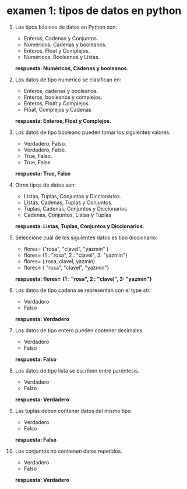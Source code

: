 # examen 1: tipos de datos en python

1. Los tipos básicos de datos en Python son:
    - Enteros, Cadenas y Conjuntos.
    - Numéricos, Cadenas y booleanos.
    - Enteros, Float y Complejos.
    - Numéricos, Booleanos y Listas.
    
    **respuesta: Numéricos, Cadenas y booleanos.**
2. Los datos de tipo numérico se clasifican en:
    - Enteros, cadenas y booleanos.
    - Enteros, booleanos y complejos.
    - Enteros, Float y Complejos.
    - Float, Complejos y Cadenas

    **respuesta: Enteros, Float y Complejos.**
3. Los datos de tipo booleano pueden tomar los siguientes valores:
    - Verdadero, Falso.
    - Verdadero, False.
    - True, Falso.
    - True, False

    **respuesta: True, False**
4. Otros tipos de datos son:
    - Listas, Tuplas, Conjuntos y Diccionarios.
    - Listas, Cadenas, Tuplas y Conjuntos.
    - Tuplas, Cadenas, Conjuntos y Diccionarios
    - Cadenas, Conjuntos, Listas y Tuplas

    **respuesta: Listas, Tuplas, Conjuntos y Diccionarios.**
5. Seleccione cual de los siguientes datos es tipo diccionario:
    - flores= ("rosa", "clavel", "yazmin" )
    - flores= {1 : "rosa", 2 : "clavel", 3: "yazmin"}
    - flores= ( rosa, clavel, yazmin)
    - flores= { "rosa", "clavel", "yazmin"}

    **respuesta: flores= {1 : "rosa", 2 : "clavel", 3: "yazmin"}**
6. Los datos de tipo cadena se representan con el type str.
    - Verdadero
    - Falso

    **respuesta: Verdadero**
7. Los datos de tipo entero pueden contener decimales.
    - Verdadero
    - Falso

    **respuesta: Falso**
8. Los datos de tipo lista se escriben entre paréntesis.
    - Verdadero
    - Falso

    **respuesta: Verdadero**
9. Las tuplas deben contener datos del mismo tipo
    - Verdadero
    - Falso

    **respuesta: Falso**
10. Los conjuntos no contienen datos repetidos.
    - Verdadero
    - Falso

    **respuesta: Verdadero**